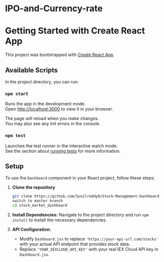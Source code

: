 # IPO-and-Currency-rate

# Getting Started with Create React App

This project was bootstrapped with [Create React App](https://github.com/facebook/create-react-app).

## Available Scripts

In the project directory, you can run:

### `npm start`

Runs the app in the development mode.\
Open [http://localhost:3000](http://localhost:3000) to view it in your browser.

The page will reload when you make changes.\
You may also see any lint errors in the console.

### `npm test`

Launches the test runner in the interactive watch mode.\
See the section about [running tests](https://facebook.github.io/create-react-app/docs/running-tests) for more information.

## Setup

To use the `Dashboard` component in your React project, follow these steps:

1. **Clone the repository**

    ```bash
    git clone https://github.com/Sunilreddy0/Stock-Management-Dashboard.git
    switch to master branch
    cd stock_market_dashboard
    ```

2. **Install Dependencies:** Navigate to the project directory and run `npm install` to install the necessary dependencies.

3. **API Configuration:**

   - Modify `Dashboard.jsx` to replace `'https://your-api-url.com/stocks'` with your actual API endpoint that provides stock data.
   - Replace `'YOUR_IEXCLOUD_API_KEY'` with your real IEX Cloud API key in `Dashboard.jsx`.